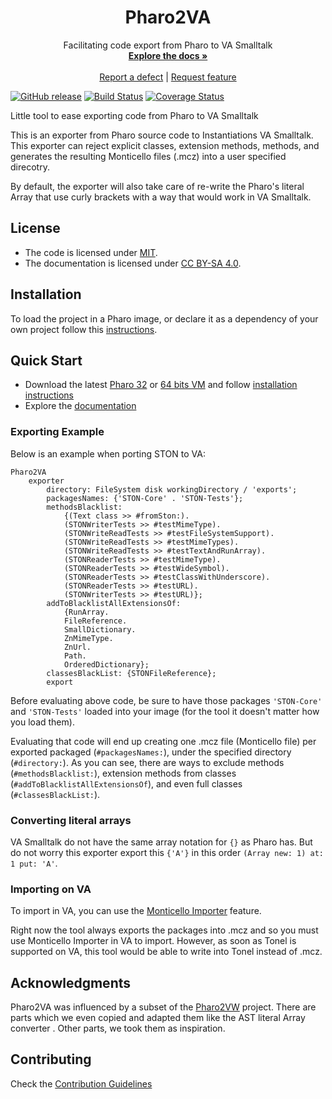 <p align="center">
 <!-- <img src="assets/logos/128x128.png">  -->
 <h1 align="center">Pharo2VA</h1>
  <p align="center">
    Facilitating code export from Pharo to VA Smalltalk
    <br>
    <a href="docs/"><strong>Explore the docs »</strong></a>
    <br>
    <br>
    <a href="https://github.com/vasmalltalk/pharo2va/issues/new?labels=Type%3A+Defect">Report a defect</a>
    |
    <a href="https://github.com/vasmalltalk/pharo2va/issues/new?labels=Type%3A+Feature">Request feature</a>
  </p>
</p>

[![GitHub release](https://img.shields.io/github/release/vasmalltalk/pharo2va.svg)](https://github.com/vasmalltalk/pharo2va/releases/latest)
[![Build Status](https://travis-ci.com/vasmalltalk/pharo2va.svg?branch=master)](https://travis-ci.com/vasmalltalk/pharo2va)
[![Coverage Status](https://coveralls.io/repos/github/vasmalltalk/pharo2va/badge.svg?branch=master)](https://coveralls.io/github/vasmalltalk/pharo2va?branch=master)

Little tool to ease exporting code from Pharo to VA Smalltalk

This is an exporter from Pharo source code to Instantiations VA Smalltalk. This exporter can reject explicit classes, extension methods, methods, and generates the resulting Monticello files (.mcz) into a user specified direcotry.  

By default, the exporter will also take care of re-write the Pharo's literal Array that use curly brackets with a way that would work in VA Smalltalk.


## License
- The code is licensed under [MIT](LICENSE).
- The documentation is licensed under [CC BY-SA 4.0](http://creativecommons.org/licenses/by-sa/4.0/).



## Installation

To load the project in a Pharo image, or declare it as a dependency of your own project follow this [instructions](docs/Installation.md).


## Quick Start

- Download the latest [Pharo 32](https://get.pharo.org/) or [64 bits VM](https://get.pharo.org/64/) and follow [installation instructions](docs/Installation.md)
- Explore the [documentation](docs/)

### Exporting Example

Below is an example when porting STON to VA:

```smalltalk
Pharo2VA
	exporter
		directory: FileSystem disk workingDirectory / 'exports';
		packagesNames: {'STON-Core' . 'STON-Tests'};
		methodsBlacklist:
			{(Text class >> #fromSton:).
			(STONWriterTests >> #testMimeType).
			(STONWriteReadTests >> #testFileSystemSupport).
			(STONWriteReadTests >> #testMimeTypes).
			(STONWriteReadTests >> #testTextAndRunArray).
			(STONReaderTests >> #testMimeType).
			(STONReaderTests >> #testWideSymbol).
			(STONReaderTests >> #testClassWithUnderscore).
			(STONReaderTests >> #testURL).
			(STONWriterTests >> #testURL)};
		addToBlacklistAllExtensionsOf:
			{RunArray.
			FileReference.
			SmallDictionary.
			ZnMimeType.
			ZnUrl.
			Path.
			OrderedDictionary};
		classesBlackList: {STONFileReference};
		export
```

Before evaluating above code, be sure to have those packages `'STON-Core'` and `'STON-Tests'` loaded into your image (for the tool it doesn't matter how you load them).

Evaluating that code will end up creating one .mcz file (Monticello file) per exported packaged (`#packagesNames:`), under the specified directory (`#directory:`). As you can see, there are ways to exclude methods (`#methodsBlacklist:`), extension methods from classes (`#addToBlacklistAllExtensionsOf`), and even full classes (`#classesBlackList:`).

### Converting literal arrays

VA Smalltalk do not have the same array notation for `{}` as Pharo has. But do not worry this exporter export this `{'A'}` in this order `(Array new: 1) at: 1 put: 'A'`.

### Importing on VA

To import in VA, you can use the [Monticello Importer](https://www.instantiations.com/docs/91/wwhelp/wwhimpl/js/html/wwhelp.htm#href=sg/stugmi.html) feature.

Right now the tool always exports the packages into .mcz and so you must use Monticello Importer in VA to import. However, as soon as Tonel is supported on VA, this tool would be able to write into Tonel instead of .mcz.


## Acknowledgments

Pharo2VA was influenced by a subset of the [Pharo2VW](https://github.com/ObjectProfile/Pharo2VW) project. There are parts which we even copied and adapted them like the AST literal Array converter . Other parts, we took them as inspiration.


## Contributing

Check the [Contribution Guidelines](CONTRIBUTING.md)
